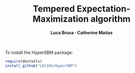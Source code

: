 <h1 align="center">Tempered Expectation-Maximization algorithm</h1>

<h4 align="center">Luca Brusa &middot; Catherine Matias</h4>

<br>

To install the HyperSBM package:
```r
require(devtools)
install_github("LB1304/HyperSBM")
```
